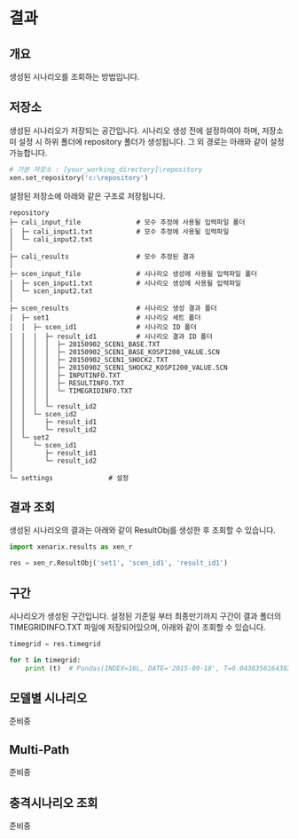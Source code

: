 # 결과

## 개요

생성된 시나리오를 조회하는 방법입니다.

## 저장소

생성된 시나리오가 저장되는 공간입니다. 시나리오 생성 전에 설정하여야 하며, 저장소 미 설정 시 하위 폴더에 repository 폴더가 생성됩니다. 그 외 경로는 아래와 같이 설정 가능합니다.

``` python
# 기본 저장소 : [your_working_directory]\repository
xen.set_repository('c:\repository')
```

설정된 저장소에 아래와 같은 구조로 저장됩니다.

```
repository
├─ cali_input_file              # 모수 추정에 사용될 입력파일 폴더
│  ├─ cali_input1.txt           # 모수 추정에 사용될 입력파일
│  └─ cali_input2.txt    
│
├─ cali_results                 # 모수 추정된 결과
│
├─ scen_input_file              # 시나리오 생성에 사용될 입력파일 폴더
│  ├─ scen_input1.txt           # 시나리오 생성에 사용될 입력파일
│  └─ scen_input2.txt    
│
├─ scen_results                 # 시나리오 생성 결과 폴더
│  ├─ set1                      # 시나리오 세트 폴더
│  │  ├─ scen_id1               # 시나리오 ID 폴더
│  │  │  ├─ result_id1          # 시나리오 결과 ID 폴더
│  │  │  │  ├─ 20150902_SCEN1_BASE.TXT   
│  │  │  │  ├─ 20150902_SCEN1_BASE_KOSPI200_VALUE.SCN  
│  │  │  │  ├─ 20150902_SCEN1_SHOCK2.TXT   
│  │  │  │  ├─ 20150902_SCEN1_SHOCK2_KOSPI200_VALUE.SCN  
│  │  │  │  ├─ INPUTINFO.TXT  
│  │  │  │  ├─ RESULTINFO.TXT  
│  │  │  │  └─ TIMEGRIDINFO.TXT  
│  │  │  │ 
│  │  │  └─ result_id2   
│  │  └─ scen_id2       
│  │     ├─ result_id1
│  │     └─ result_id2
│  └─ set2
│     └─ scen_id1
│        ├─ result_id1
│        └─ result_id2
│
└─ settings              # 설정
```

## 결과 조회

생성된 시나리오의 결과는 아래와 같이 ResultObj를 생성한 후 조회할 수 있습니다.

```python
import xenarix.results as xen_r

res = xen_r.ResultObj('set1', 'scen_id1', 'result_id1')
```

## 구간

시나리오가 생성된 구간입니다. 설정된 기준일 부터 최종만기까지 구간이 결과 폴더의 TIMEGRIDINFO.TXT 파일에 저장되어있으며, 아래와 같이 조회할 수 있습니다. 

```python
timegrid = res.timegrid

for t in timegrid:
    print (t)  # Pandas(INDEX=16L, DATE='2015-09-18', T=0.043835616438356005, DT=0.0027397260273970005)

```

## 모델별 시나리오

준비중

## Multi-Path

준비중

## 충격시나리오 조회

준비중
